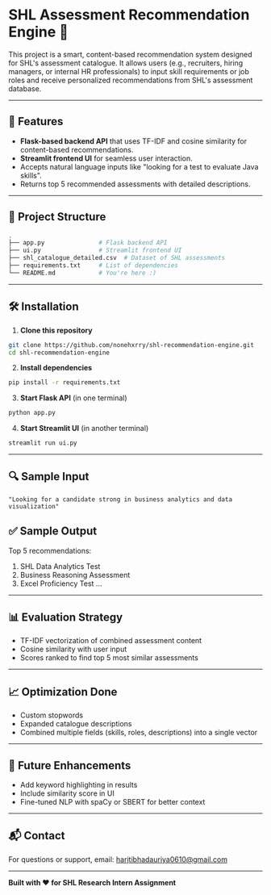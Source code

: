 # SHL Assessment Recommendation Engine 🚀

This project is a smart, content-based recommendation system designed for SHL's assessment catalogue. It allows users (e.g., recruiters, hiring managers, or internal HR professionals) to input skill requirements or job roles and receive personalized recommendations from SHL's assessment database.

---

## 🔧 Features
- **Flask-based backend API** that uses TF-IDF and cosine similarity for content-based recommendations.
- **Streamlit frontend UI** for seamless user interaction.
- Accepts natural language inputs like "looking for a test to evaluate Java skills".
- Returns top 5 recommended assessments with detailed descriptions.

---

## 📁 Project Structure
```bash
.
├── app.py               # Flask backend API
├── ui.py                # Streamlit frontend UI
├── shl_catalogue_detailed.csv  # Dataset of SHL assessments
├── requirements.txt     # List of dependencies
└── README.md            # You're here :)
```

---

## 🛠️ Installation
1. **Clone this repository**
```bash
git clone https://github.com/nonehxrry/shl-recommendation-engine.git
cd shl-recommendation-engine
```

2. **Install dependencies**
```bash
pip install -r requirements.txt
```

3. **Start Flask API** (in one terminal)
```bash
python app.py
```

4. **Start Streamlit UI** (in another terminal)
```bash
streamlit run ui.py
```

---

## 🔍 Sample Input
```
"Looking for a candidate strong in business analytics and data visualization"
```

## ✅ Sample Output
Top 5 recommendations:
1. SHL Data Analytics Test
2. Business Reasoning Assessment
3. Excel Proficiency Test
...

---

## 📊 Evaluation Strategy
- TF-IDF vectorization of combined assessment content
- Cosine similarity with user input
- Scores ranked to find top 5 most similar assessments

---

## 📈 Optimization Done
- Custom stopwords
- Expanded catalogue descriptions
- Combined multiple fields (skills, roles, descriptions) into a single vector

---

## 🧠 Future Enhancements
- Add keyword highlighting in results
- Include similarity score in UI
- Fine-tuned NLP with spaCy or SBERT for better context

---

## 📬 Contact
For questions or support, email: [harjtibhadauriya0610@gmail.com](mailto:harjtibhadauriya0610@gmail.com)

---

**Built with ❤️ for SHL Research Intern Assignment**

